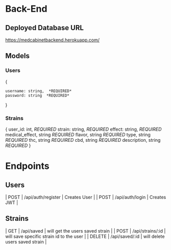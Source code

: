 # Back-End

## Deployed Database URL

https://medcabinetbackend.herokuapp.com/

## Models

### Users

{
    
    username: string,  *REQUIRED*   
    password: string  *REQUIRED*
    
}

### Strains

{
    user_id: int,              *REQUIRED*
    strain: string,            *REQUIRED*
    effect: string,            *REQUIRED*
    medical_effect, string     *REQUIRED*
    flavor, string             *REQUIRED*
    type, string               *REQUIRED*
    thc, string                *REQUIRED*
    cbd, string                *REQUIRED*
    description, string        *REQUIRED*
}

# Endpoints

## Users

| POST         | /api/auth/register | Creates User       |
| POST         | /api/auth/login    | Creates JWT        |


## Strains
| GET      | /api/saved       | will get the users saved strain          |
| POST     | /api/strains/:id | will save specific strain id to the user |
| DELETE   | /api/saved/:id   | will delete users saved strain           |